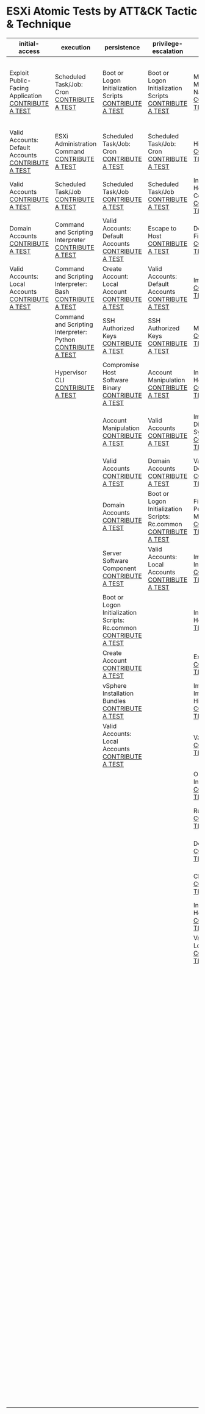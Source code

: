 # ESXi Atomic Tests by ATT&CK Tactic & Technique
| initial-access | execution | persistence | privilege-escalation | defense-evasion | credential-access | discovery | lateral-movement | collection | exfiltration | command-and-control | impact |
|-----|-----|-----|-----|-----|-----|-----|-----|-----|-----|-----|-----|
| Exploit Public-Facing Application [CONTRIBUTE A TEST](https://github.com/redcanaryco/atomic-red-team/wiki/Contributing) | Scheduled Task/Job: Cron [CONTRIBUTE A TEST](https://github.com/redcanaryco/atomic-red-team/wiki/Contributing) | Boot or Logon Initialization Scripts [CONTRIBUTE A TEST](https://github.com/redcanaryco/atomic-red-team/wiki/Contributing) | Boot or Logon Initialization Scripts [CONTRIBUTE A TEST](https://github.com/redcanaryco/atomic-red-team/wiki/Contributing) | Masquerading: Match Legitimate Name or Location [CONTRIBUTE A TEST](https://github.com/redcanaryco/atomic-red-team/wiki/Contributing) | Brute Force: Password Guessing [CONTRIBUTE A TEST](https://github.com/redcanaryco/atomic-red-team/wiki/Contributing) | System Network Configuration Discovery: Internet Connection Discovery [CONTRIBUTE A TEST](https://github.com/redcanaryco/atomic-red-team/wiki/Contributing) | Remote Services: SSH [CONTRIBUTE A TEST](https://github.com/redcanaryco/atomic-red-team/wiki/Contributing) | Data Staged: Local Data Staging [CONTRIBUTE A TEST](https://github.com/redcanaryco/atomic-red-team/wiki/Contributing) | Exfiltration Over Web Service [CONTRIBUTE A TEST](https://github.com/redcanaryco/atomic-red-team/wiki/Contributing) | Data Encoding: Standard Encoding [CONTRIBUTE A TEST](https://github.com/redcanaryco/atomic-red-team/wiki/Contributing) | Service Stop [CONTRIBUTE A TEST](https://github.com/redcanaryco/atomic-red-team/wiki/Contributing) |
| Valid Accounts: Default Accounts [CONTRIBUTE A TEST](https://github.com/redcanaryco/atomic-red-team/wiki/Contributing) | ESXi Administration Command [CONTRIBUTE A TEST](https://github.com/redcanaryco/atomic-red-team/wiki/Contributing) | Scheduled Task/Job: Cron [CONTRIBUTE A TEST](https://github.com/redcanaryco/atomic-red-team/wiki/Contributing) | Scheduled Task/Job: Cron [CONTRIBUTE A TEST](https://github.com/redcanaryco/atomic-red-team/wiki/Contributing) | Hide Artifacts [CONTRIBUTE A TEST](https://github.com/redcanaryco/atomic-red-team/wiki/Contributing) | Brute Force: Password Spraying [CONTRIBUTE A TEST](https://github.com/redcanaryco/atomic-red-team/wiki/Contributing) | Account Discovery: Local Account [CONTRIBUTE A TEST](https://github.com/redcanaryco/atomic-red-team/wiki/Contributing) | Remote Services [CONTRIBUTE A TEST](https://github.com/redcanaryco/atomic-red-team/wiki/Contributing) | Remote Data Staging [CONTRIBUTE A TEST](https://github.com/redcanaryco/atomic-red-team/wiki/Contributing) | Exfiltration Over Webhook [CONTRIBUTE A TEST](https://github.com/redcanaryco/atomic-red-team/wiki/Contributing) | Domain Generation Algorithms [CONTRIBUTE A TEST](https://github.com/redcanaryco/atomic-red-team/wiki/Contributing) | Defacement [CONTRIBUTE A TEST](https://github.com/redcanaryco/atomic-red-team/wiki/Contributing) |
| Valid Accounts [CONTRIBUTE A TEST](https://github.com/redcanaryco/atomic-red-team/wiki/Contributing) | Scheduled Task/Job [CONTRIBUTE A TEST](https://github.com/redcanaryco/atomic-red-team/wiki/Contributing) | Scheduled Task/Job [CONTRIBUTE A TEST](https://github.com/redcanaryco/atomic-red-team/wiki/Contributing) | Scheduled Task/Job [CONTRIBUTE A TEST](https://github.com/redcanaryco/atomic-red-team/wiki/Contributing) | Indicator Removal on Host: Clear Command History [CONTRIBUTE A TEST](https://github.com/redcanaryco/atomic-red-team/wiki/Contributing) | Brute Force [CONTRIBUTE A TEST](https://github.com/redcanaryco/atomic-red-team/wiki/Contributing) | System Information Discovery [CONTRIBUTE A TEST](https://github.com/redcanaryco/atomic-red-team/wiki/Contributing) | Exploitation of Remote Services [CONTRIBUTE A TEST](https://github.com/redcanaryco/atomic-red-team/wiki/Contributing) | Data from Local System [CONTRIBUTE A TEST](https://github.com/redcanaryco/atomic-red-team/wiki/Contributing) | Exfiltration Over Symmetric Encrypted Non-C2 Protocol [CONTRIBUTE A TEST](https://github.com/redcanaryco/atomic-red-team/wiki/Contributing) | Application Layer Protocol: DNS [CONTRIBUTE A TEST](https://github.com/redcanaryco/atomic-red-team/wiki/Contributing) | Defacement: Internal Defacement [CONTRIBUTE A TEST](https://github.com/redcanaryco/atomic-red-team/wiki/Contributing) |
| Domain Accounts [CONTRIBUTE A TEST](https://github.com/redcanaryco/atomic-red-team/wiki/Contributing) | Command and Scripting Interpreter [CONTRIBUTE A TEST](https://github.com/redcanaryco/atomic-red-team/wiki/Contributing) | Valid Accounts: Default Accounts [CONTRIBUTE A TEST](https://github.com/redcanaryco/atomic-red-team/wiki/Contributing) | Escape to Host [CONTRIBUTE A TEST](https://github.com/redcanaryco/atomic-red-team/wiki/Contributing) | Deobfuscate/Decode Files or Information [CONTRIBUTE A TEST](https://github.com/redcanaryco/atomic-red-team/wiki/Contributing) | Brute Force: Credential Stuffing [CONTRIBUTE A TEST](https://github.com/redcanaryco/atomic-red-team/wiki/Contributing) | Virtual Machine Discovery [CONTRIBUTE A TEST](https://github.com/redcanaryco/atomic-red-team/wiki/Contributing) | Lateral Tool Transfer [CONTRIBUTE A TEST](https://github.com/redcanaryco/atomic-red-team/wiki/Contributing) | Data Staged [CONTRIBUTE A TEST](https://github.com/redcanaryco/atomic-red-team/wiki/Contributing) | Exfiltration to Code Repository [CONTRIBUTE A TEST](https://github.com/redcanaryco/atomic-red-team/wiki/Contributing) | Symmetric Cryptography [CONTRIBUTE A TEST](https://github.com/redcanaryco/atomic-red-team/wiki/Contributing) | Account Access Removal [CONTRIBUTE A TEST](https://github.com/redcanaryco/atomic-red-team/wiki/Contributing) |
| Valid Accounts: Local Accounts [CONTRIBUTE A TEST](https://github.com/redcanaryco/atomic-red-team/wiki/Contributing) | Command and Scripting Interpreter: Bash [CONTRIBUTE A TEST](https://github.com/redcanaryco/atomic-red-team/wiki/Contributing) | Create Account: Local Account [CONTRIBUTE A TEST](https://github.com/redcanaryco/atomic-red-team/wiki/Contributing) | Valid Accounts: Default Accounts [CONTRIBUTE A TEST](https://github.com/redcanaryco/atomic-red-team/wiki/Contributing) | Impair Defenses [CONTRIBUTE A TEST](https://github.com/redcanaryco/atomic-red-team/wiki/Contributing) |  | System Network Configuration Discovery [CONTRIBUTE A TEST](https://github.com/redcanaryco/atomic-red-team/wiki/Contributing) |  |  | Exfiltration Over Alternative Protocol - Exfiltration Over Asymmetric Encrypted Non-C2 Protocol [CONTRIBUTE A TEST](https://github.com/redcanaryco/atomic-red-team/wiki/Contributing) | Fast Flux DNS [CONTRIBUTE A TEST](https://github.com/redcanaryco/atomic-red-team/wiki/Contributing) | Data Encrypted for Impact [CONTRIBUTE A TEST](https://github.com/redcanaryco/atomic-red-team/wiki/Contributing) |
|  | Command and Scripting Interpreter: Python [CONTRIBUTE A TEST](https://github.com/redcanaryco/atomic-red-team/wiki/Contributing) | SSH Authorized Keys [CONTRIBUTE A TEST](https://github.com/redcanaryco/atomic-red-team/wiki/Contributing) | SSH Authorized Keys [CONTRIBUTE A TEST](https://github.com/redcanaryco/atomic-red-team/wiki/Contributing) | Masquerading [CONTRIBUTE A TEST](https://github.com/redcanaryco/atomic-red-team/wiki/Contributing) |  | Account Discovery [CONTRIBUTE A TEST](https://github.com/redcanaryco/atomic-red-team/wiki/Contributing) |  |  | Exfiltration Over C2 Channel [CONTRIBUTE A TEST](https://github.com/redcanaryco/atomic-red-team/wiki/Contributing) | Application Layer Protocol [CONTRIBUTE A TEST](https://github.com/redcanaryco/atomic-red-team/wiki/Contributing) | Data Destruction [CONTRIBUTE A TEST](https://github.com/redcanaryco/atomic-red-team/wiki/Contributing) |
|  | Hypervisor CLI [CONTRIBUTE A TEST](https://github.com/redcanaryco/atomic-red-team/wiki/Contributing) | Compromise Host Software Binary [CONTRIBUTE A TEST](https://github.com/redcanaryco/atomic-red-team/wiki/Contributing) | Account Manipulation [CONTRIBUTE A TEST](https://github.com/redcanaryco/atomic-red-team/wiki/Contributing) | Indicator Removal on Host: Timestomp [CONTRIBUTE A TEST](https://github.com/redcanaryco/atomic-red-team/wiki/Contributing) |  | File and Directory Discovery [CONTRIBUTE A TEST](https://github.com/redcanaryco/atomic-red-team/wiki/Contributing) |  |  | Exfiltration Over Alternative Protocol [CONTRIBUTE A TEST](https://github.com/redcanaryco/atomic-red-team/wiki/Contributing) | Protocol Tunneling [CONTRIBUTE A TEST](https://github.com/redcanaryco/atomic-red-team/wiki/Contributing) | Inhibit System Recovery [CONTRIBUTE A TEST](https://github.com/redcanaryco/atomic-red-team/wiki/Contributing) |
|  |  | Account Manipulation [CONTRIBUTE A TEST](https://github.com/redcanaryco/atomic-red-team/wiki/Contributing) | Valid Accounts [CONTRIBUTE A TEST](https://github.com/redcanaryco/atomic-red-team/wiki/Contributing) | Impair Defenses: Disable or Modify System Firewall [CONTRIBUTE A TEST](https://github.com/redcanaryco/atomic-red-team/wiki/Contributing) |  | System Network Connections Discovery [CONTRIBUTE A TEST](https://github.com/redcanaryco/atomic-red-team/wiki/Contributing) |  |  | Exfiltration Over Web Service: Exfiltration to Text Storage Sites [CONTRIBUTE A TEST](https://github.com/redcanaryco/atomic-red-team/wiki/Contributing) | External Proxy [CONTRIBUTE A TEST](https://github.com/redcanaryco/atomic-red-team/wiki/Contributing) | System Shutdown/Reboot [CONTRIBUTE A TEST](https://github.com/redcanaryco/atomic-red-team/wiki/Contributing) |
|  |  | Valid Accounts [CONTRIBUTE A TEST](https://github.com/redcanaryco/atomic-red-team/wiki/Contributing) | Domain Accounts [CONTRIBUTE A TEST](https://github.com/redcanaryco/atomic-red-team/wiki/Contributing) | Valid Accounts: Default Accounts [CONTRIBUTE A TEST](https://github.com/redcanaryco/atomic-red-team/wiki/Contributing) |  | Log Enumeration [CONTRIBUTE A TEST](https://github.com/redcanaryco/atomic-red-team/wiki/Contributing) |  |  | Exfiltration Over Web Service: Exfiltration to Cloud Storage [CONTRIBUTE A TEST](https://github.com/redcanaryco/atomic-red-team/wiki/Contributing) | Proxy [CONTRIBUTE A TEST](https://github.com/redcanaryco/atomic-red-team/wiki/Contributing) |  |
|  |  | Domain Accounts [CONTRIBUTE A TEST](https://github.com/redcanaryco/atomic-red-team/wiki/Contributing) | Boot or Logon Initialization Scripts: Rc.common [CONTRIBUTE A TEST](https://github.com/redcanaryco/atomic-red-team/wiki/Contributing) | File and Directory Permissions Modification [CONTRIBUTE A TEST](https://github.com/redcanaryco/atomic-red-team/wiki/Contributing) |  | Process Discovery [CONTRIBUTE A TEST](https://github.com/redcanaryco/atomic-red-team/wiki/Contributing) |  |  | Data Transfer Size Limits [CONTRIBUTE A TEST](https://github.com/redcanaryco/atomic-red-team/wiki/Contributing) | Dynamic Resolution [CONTRIBUTE A TEST](https://github.com/redcanaryco/atomic-red-team/wiki/Contributing) |  |
|  |  | Server Software Component [CONTRIBUTE A TEST](https://github.com/redcanaryco/atomic-red-team/wiki/Contributing) | Valid Accounts: Local Accounts [CONTRIBUTE A TEST](https://github.com/redcanaryco/atomic-red-team/wiki/Contributing) | Impair Defenses: Indicator Blocking [CONTRIBUTE A TEST](https://github.com/redcanaryco/atomic-red-team/wiki/Contributing) |  | Remote System Discovery [CONTRIBUTE A TEST](https://github.com/redcanaryco/atomic-red-team/wiki/Contributing) |  |  | Exfiltration Over Alternative Protocol: Exfiltration Over Unencrypted/Obfuscated Non-C2 Protocol [CONTRIBUTE A TEST](https://github.com/redcanaryco/atomic-red-team/wiki/Contributing) | Web Service [CONTRIBUTE A TEST](https://github.com/redcanaryco/atomic-red-team/wiki/Contributing) |  |
|  |  | Boot or Logon Initialization Scripts: Rc.common [CONTRIBUTE A TEST](https://github.com/redcanaryco/atomic-red-team/wiki/Contributing) |  | Indicator Removal on Host [CONTRIBUTE A TEST](https://github.com/redcanaryco/atomic-red-team/wiki/Contributing) |  | Software Discovery [CONTRIBUTE A TEST](https://github.com/redcanaryco/atomic-red-team/wiki/Contributing) |  |  |  | DNS Calculation [CONTRIBUTE A TEST](https://github.com/redcanaryco/atomic-red-team/wiki/Contributing) |  |
|  |  | Create Account [CONTRIBUTE A TEST](https://github.com/redcanaryco/atomic-red-team/wiki/Contributing) |  | Execution Guardrails [CONTRIBUTE A TEST](https://github.com/redcanaryco/atomic-red-team/wiki/Contributing) |  | System Time Discovery [CONTRIBUTE A TEST](https://github.com/redcanaryco/atomic-red-team/wiki/Contributing) |  |  |  | Multi-Stage Channels [CONTRIBUTE A TEST](https://github.com/redcanaryco/atomic-red-team/wiki/Contributing) |  |
|  |  | vSphere Installation Bundles [CONTRIBUTE A TEST](https://github.com/redcanaryco/atomic-red-team/wiki/Contributing) |  | Impair Defenses: Impair Command History Logging [CONTRIBUTE A TEST](https://github.com/redcanaryco/atomic-red-team/wiki/Contributing) |  |  |  |  |  | File Transfer Protocols [CONTRIBUTE A TEST](https://github.com/redcanaryco/atomic-red-team/wiki/Contributing) |  |
|  |  | Valid Accounts: Local Accounts [CONTRIBUTE A TEST](https://github.com/redcanaryco/atomic-red-team/wiki/Contributing) |  | Valid Accounts [CONTRIBUTE A TEST](https://github.com/redcanaryco/atomic-red-team/wiki/Contributing) |  |  |  |  |  | One-Way Communication [CONTRIBUTE A TEST](https://github.com/redcanaryco/atomic-red-team/wiki/Contributing) |  |
|  |  |  |  | Obfuscated Files or Information [CONTRIBUTE A TEST](https://github.com/redcanaryco/atomic-red-team/wiki/Contributing) |  |  |  |  |  | Proxy: Multi-hop Proxy [CONTRIBUTE A TEST](https://github.com/redcanaryco/atomic-red-team/wiki/Contributing) |  |
|  |  |  |  | Run Virtual Instance [CONTRIBUTE A TEST](https://github.com/redcanaryco/atomic-red-team/wiki/Contributing) |  |  |  |  |  | Data Obfuscation [CONTRIBUTE A TEST](https://github.com/redcanaryco/atomic-red-team/wiki/Contributing) |  |
|  |  |  |  | Domain Accounts [CONTRIBUTE A TEST](https://github.com/redcanaryco/atomic-red-team/wiki/Contributing) |  |  |  |  |  | Non-Standard Port [CONTRIBUTE A TEST](https://github.com/redcanaryco/atomic-red-team/wiki/Contributing) |  |
|  |  |  |  | Clear Persistence [CONTRIBUTE A TEST](https://github.com/redcanaryco/atomic-red-team/wiki/Contributing) |  |  |  |  |  | Encrypted Channel [CONTRIBUTE A TEST](https://github.com/redcanaryco/atomic-red-team/wiki/Contributing) |  |
|  |  |  |  | Indicator Removal on Host: File Deletion [CONTRIBUTE A TEST](https://github.com/redcanaryco/atomic-red-team/wiki/Contributing) |  |  |  |  |  | Bidirectional Communication [CONTRIBUTE A TEST](https://github.com/redcanaryco/atomic-red-team/wiki/Contributing) |  |
|  |  |  |  | Valid Accounts: Local Accounts [CONTRIBUTE A TEST](https://github.com/redcanaryco/atomic-red-team/wiki/Contributing) |  |  |  |  |  | Asymmetric Cryptography [CONTRIBUTE A TEST](https://github.com/redcanaryco/atomic-red-team/wiki/Contributing) |  |
|  |  |  |  |  |  |  |  |  |  | Non-Application Layer Protocol [CONTRIBUTE A TEST](https://github.com/redcanaryco/atomic-red-team/wiki/Contributing) |  |
|  |  |  |  |  |  |  |  |  |  | Protocol or Service Impersonation [CONTRIBUTE A TEST](https://github.com/redcanaryco/atomic-red-team/wiki/Contributing) |  |
|  |  |  |  |  |  |  |  |  |  | Domain Fronting [CONTRIBUTE A TEST](https://github.com/redcanaryco/atomic-red-team/wiki/Contributing) |  |
|  |  |  |  |  |  |  |  |  |  | Data Encoding [CONTRIBUTE A TEST](https://github.com/redcanaryco/atomic-red-team/wiki/Contributing) |  |
|  |  |  |  |  |  |  |  |  |  | Non-Standard Encoding [CONTRIBUTE A TEST](https://github.com/redcanaryco/atomic-red-team/wiki/Contributing) |  |
|  |  |  |  |  |  |  |  |  |  | Application Layer Protocol: Web Protocols [CONTRIBUTE A TEST](https://github.com/redcanaryco/atomic-red-team/wiki/Contributing) |  |
|  |  |  |  |  |  |  |  |  |  | Ingress Tool Transfer [CONTRIBUTE A TEST](https://github.com/redcanaryco/atomic-red-team/wiki/Contributing) |  |
|  |  |  |  |  |  |  |  |  |  | Hide Infrastructure [CONTRIBUTE A TEST](https://github.com/redcanaryco/atomic-red-team/wiki/Contributing) |  |
|  |  |  |  |  |  |  |  |  |  | Data Obfuscation via Steganography [CONTRIBUTE A TEST](https://github.com/redcanaryco/atomic-red-team/wiki/Contributing) |  |
|  |  |  |  |  |  |  |  |  |  | Fallback Channels [CONTRIBUTE A TEST](https://github.com/redcanaryco/atomic-red-team/wiki/Contributing) |  |
|  |  |  |  |  |  |  |  |  |  | Proxy: Internal Proxy [CONTRIBUTE A TEST](https://github.com/redcanaryco/atomic-red-team/wiki/Contributing) |  |
|  |  |  |  |  |  |  |  |  |  | Dead Drop Resolver [CONTRIBUTE A TEST](https://github.com/redcanaryco/atomic-red-team/wiki/Contributing) |  |
|  |  |  |  |  |  |  |  |  |  | Junk Data [CONTRIBUTE A TEST](https://github.com/redcanaryco/atomic-red-team/wiki/Contributing) |  |

